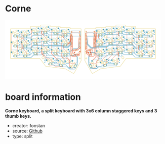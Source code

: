 # Corne

![preview](./corne_preview.png)

# board information
**Corne keyboard, a split keyboard with 3x6 column staggered keys and 3 thumb keys.**

- creator: foostan
- source: [Github](https://github.com/foostan/crkbd)
- type: split

